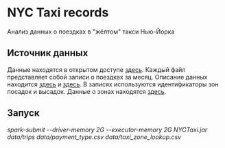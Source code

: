 # NYC Taxi records

Анализ данных о поездках в "жёлтом" такси Нью-Йорка

## Источник данных
Данные находятся в открытом доступе [здесь](https://www1.nyc.gov/site/tlc/about/tlc-trip-record-data.page).
Каждый файл представляет собой записи о поездках за месяц.
Описание данных находится [здесь](https://www1.nyc.gov/assets/tlc/downloads/pdf/trip_record_user_guide.pdf) и [здесь](https://www1.nyc.gov/assets/tlc/downloads/pdf/data_dictionary_trip_records_yellow.pdf).
В записях используются идентификаторы зон посадок и высадок. Данные о зонах находятся [здесь](https://s3.amazonaws.com/nyc-tlc/misc/taxi+_zone_lookup.csv).

## Запуск

*spark-submit --driver-memory 2G --executor-memory 2G NYCTaxi.jar data/trips data/payment_type.csv data/taxi_zone_lookup.csv*

